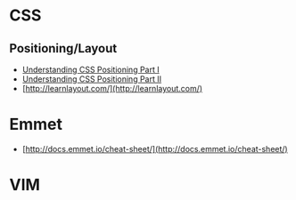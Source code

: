 # CSS
## Positioning/Layout
- [Understanding CSS Positioning Part I](http://kilianvalkhof.com/2008/css-xhtml/understanding-css-positioning-part-1/)
- [Understanding CSS Positioning Part II](http://kilianvalkhof.com/2008/css-xhtml/understanding-css-positioning-part-2/)
- [http://learnlayout.com/](http://learnlayout.com/)


# Emmet

- [http://docs.emmet.io/cheat-sheet/](http://docs.emmet.io/cheat-sheet/)


# VIM
